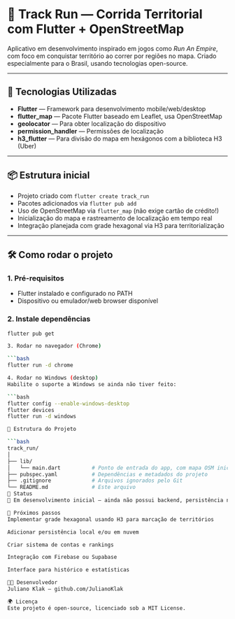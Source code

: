 # 🏃 Track Run — Corrida Territorial com Flutter + OpenStreetMap

Aplicativo em desenvolvimento inspirado em jogos como *Run An Empire*, com foco em conquistar território ao correr por regiões no mapa. Criado especialmente para o Brasil, usando tecnologias open-source.

---

## 🚀 Tecnologias Utilizadas

- **Flutter** — Framework para desenvolvimento mobile/web/desktop
- **flutter_map** — Pacote Flutter baseado em Leaflet, usa OpenStreetMap
- **geolocator** — Para obter localização do dispositivo
- **permission_handler** — Permissões de localização
- **h3_flutter** — Para divisão do mapa em hexágonos com a biblioteca H3 (Uber)

---

## 📦 Estrutura inicial

- Projeto criado com `flutter create track_run`
- Pacotes adicionados via `flutter pub add`
- Uso de OpenStreetMap via `flutter_map` (não exige cartão de crédito!)
- Inicialização do mapa e rastreamento de localização em tempo real
- Integração planejada com grade hexagonal via H3 para territorialização

---

## 🛠 Como rodar o projeto

### 1. Pré-requisitos

- Flutter instalado e configurado no PATH
- Dispositivo ou emulador/web browser disponível

### 2. Instale dependências

```bash
flutter pub get

3. Rodar no navegador (Chrome)

```bash
flutter run -d chrome

4. Rodar no Windows (desktop)
Habilite o suporte a Windows se ainda não tiver feito:

```bash
flutter config --enable-windows-desktop
flutter devices
flutter run -d windows

📁 Estrutura do Projeto

```bash
track_run/
│
├── lib/
│   └── main.dart          # Ponto de entrada do app, com mapa OSM inicializado
├── pubspec.yaml           # Dependências e metadados do projeto
├── .gitignore             # Arquivos ignorados pelo Git
└── README.md              # Este arquivo
📌 Status
🧪 Em desenvolvimento inicial — ainda não possui backend, persistência nem sistema de territórios ativado.

📍 Próximos passos
Implementar grade hexagonal usando H3 para marcação de territórios

Adicionar persistência local e/ou em nuvem

Criar sistema de contas e rankings

Integração com Firebase ou Supabase

Interface para histórico e estatísticas

👨‍💻 Desenvolvedor
Juliano Klak — github.com/JulianoKlak

🌍 Licença
Este projeto é open-source, licenciado sob a MIT License.